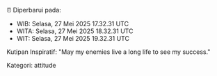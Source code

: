 ⏰ Diperbarui pada:
- WIB: Selasa, 27 Mei 2025 17.32.31 UTC
- WITA: Selasa, 27 Mei 2025 18.32.31 UTC
- WIT: Selasa, 27 Mei 2025 19.32.31 UTC

Kutipan Inspiratif:
"May my enemies live a long life to see my success."


Kategori: attitude


